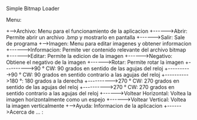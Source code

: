 Simple Bitmap Loader

Menu:

+-->Archivo: Menu para el funcionamiento de la aplicacion
+------>Abrir: Permite abrir un archivo .bmp y mostrarlo en pantalla
+------>Salir: Sale de programa
+-->Imagen: Menu para editar imagenes y obtener informacion
+------>Informacion: Permite ver contenido relevante del archivo bitmap
+------>Editar: Permite la edicion de la imagen
+------>Negativo: Obtiene el negativo de la imagen
+------>Rotar: Permite rotar la imagen
+---------->90 ° CW: 90 grados en sentido de las agujas del reloj
+---------->90 ° CW: 90 grados en sentido contrario a las agujas del reloj
+---------->180 °: 180 grados a la derecha
+---------->270 ° CW: 270 grados en sentido de las agujas del reloj
+---------->270 ° CW: 270 grados en sentido contrario a las agujas del reloj
+------>Voltear Horizontal: Voltea la imagen horizontalmente como un espejo
+------>Voltear Vertical: Voltea la imagen verticalmente
+-->Ayuda: Informacion de la aplicacion
+------>Acerca de ... :
